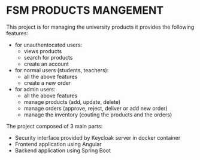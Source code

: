 # FSM PRODUCTS MANGEMENT

This project is for managing the university products it provides the following features:

- for unauthentocated users:
  - views products
  - search for products
  - create an account
- for normal users (students, teachers):
  - all the above features
  - create a new order
- for admin users:
  - all the above features
  - manage products (add, update, delete)
  - manage orders (approve, reject, deliver or add new order)
  - manage the inventory (couting the products and the orders)

The project composed of 3 main parts:

- Security interface provided by Keycloak server in docker container
- Frontend application using Angular
- Backend application using Spring Boot

